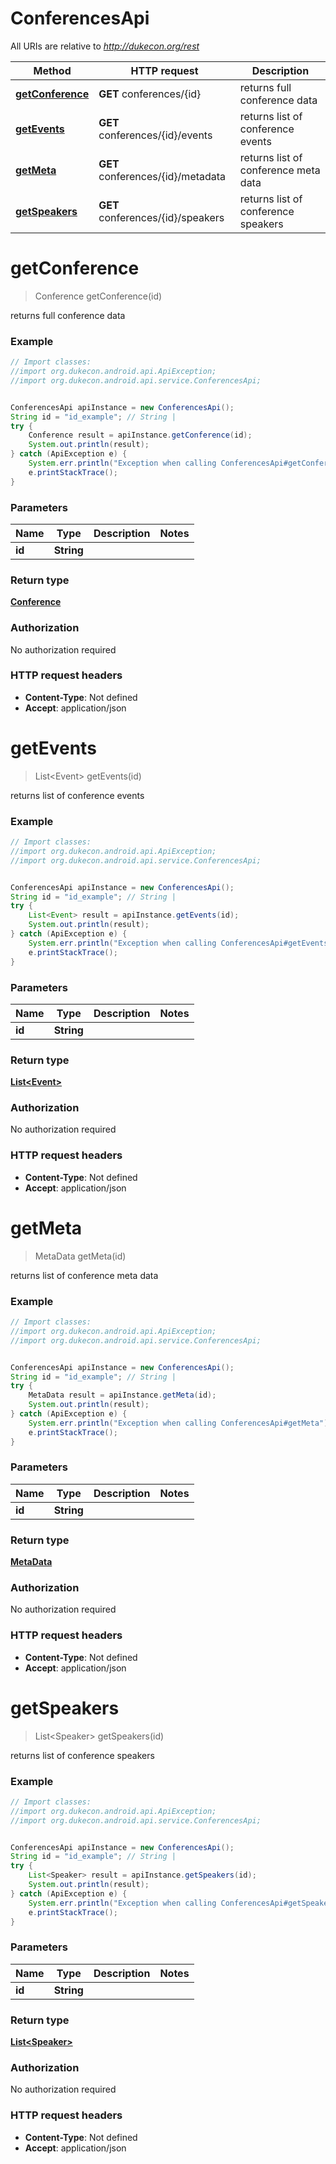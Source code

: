 # ConferencesApi

All URIs are relative to *http://dukecon.org/rest*

Method | HTTP request | Description
------------- | ------------- | -------------
[**getConference**](ConferencesApi.md#getConference) | **GET** conferences/{id} | returns full conference data
[**getEvents**](ConferencesApi.md#getEvents) | **GET** conferences/{id}/events | returns list of conference events
[**getMeta**](ConferencesApi.md#getMeta) | **GET** conferences/{id}/metadata | returns list of conference meta data
[**getSpeakers**](ConferencesApi.md#getSpeakers) | **GET** conferences/{id}/speakers | returns list of conference speakers


<a name="getConference"></a>
# **getConference**
> Conference getConference(id)

returns full conference data



### Example
```java
// Import classes:
//import org.dukecon.android.api.ApiException;
//import org.dukecon.android.api.service.ConferencesApi;


ConferencesApi apiInstance = new ConferencesApi();
String id = "id_example"; // String | 
try {
    Conference result = apiInstance.getConference(id);
    System.out.println(result);
} catch (ApiException e) {
    System.err.println("Exception when calling ConferencesApi#getConference");
    e.printStackTrace();
}
```

### Parameters

Name | Type | Description  | Notes
------------- | ------------- | ------------- | -------------
 **id** | **String**|  |

### Return type

[**Conference**](Conference.md)

### Authorization

No authorization required

### HTTP request headers

 - **Content-Type**: Not defined
 - **Accept**: application/json

<a name="getEvents"></a>
# **getEvents**
> List&lt;Event&gt; getEvents(id)

returns list of conference events



### Example
```java
// Import classes:
//import org.dukecon.android.api.ApiException;
//import org.dukecon.android.api.service.ConferencesApi;


ConferencesApi apiInstance = new ConferencesApi();
String id = "id_example"; // String | 
try {
    List<Event> result = apiInstance.getEvents(id);
    System.out.println(result);
} catch (ApiException e) {
    System.err.println("Exception when calling ConferencesApi#getEvents");
    e.printStackTrace();
}
```

### Parameters

Name | Type | Description  | Notes
------------- | ------------- | ------------- | -------------
 **id** | **String**|  |

### Return type

[**List&lt;Event&gt;**](Event.md)

### Authorization

No authorization required

### HTTP request headers

 - **Content-Type**: Not defined
 - **Accept**: application/json

<a name="getMeta"></a>
# **getMeta**
> MetaData getMeta(id)

returns list of conference meta data



### Example
```java
// Import classes:
//import org.dukecon.android.api.ApiException;
//import org.dukecon.android.api.service.ConferencesApi;


ConferencesApi apiInstance = new ConferencesApi();
String id = "id_example"; // String | 
try {
    MetaData result = apiInstance.getMeta(id);
    System.out.println(result);
} catch (ApiException e) {
    System.err.println("Exception when calling ConferencesApi#getMeta");
    e.printStackTrace();
}
```

### Parameters

Name | Type | Description  | Notes
------------- | ------------- | ------------- | -------------
 **id** | **String**|  |

### Return type

[**MetaData**](MetaData.md)

### Authorization

No authorization required

### HTTP request headers

 - **Content-Type**: Not defined
 - **Accept**: application/json

<a name="getSpeakers"></a>
# **getSpeakers**
> List&lt;Speaker&gt; getSpeakers(id)

returns list of conference speakers



### Example
```java
// Import classes:
//import org.dukecon.android.api.ApiException;
//import org.dukecon.android.api.service.ConferencesApi;


ConferencesApi apiInstance = new ConferencesApi();
String id = "id_example"; // String | 
try {
    List<Speaker> result = apiInstance.getSpeakers(id);
    System.out.println(result);
} catch (ApiException e) {
    System.err.println("Exception when calling ConferencesApi#getSpeakers");
    e.printStackTrace();
}
```

### Parameters

Name | Type | Description  | Notes
------------- | ------------- | ------------- | -------------
 **id** | **String**|  |

### Return type

[**List&lt;Speaker&gt;**](Speaker.md)

### Authorization

No authorization required

### HTTP request headers

 - **Content-Type**: Not defined
 - **Accept**: application/json

